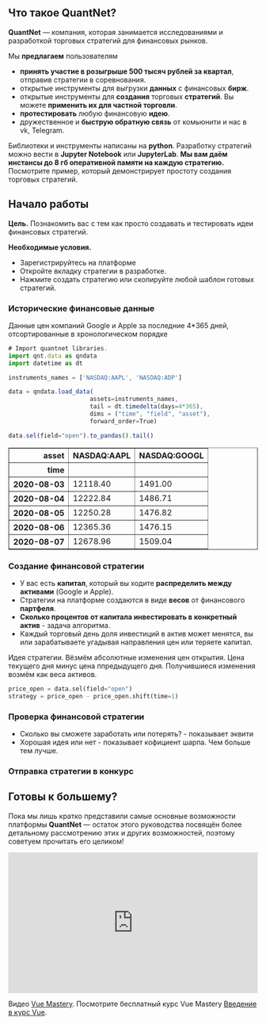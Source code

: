 
## Что такое QuantNet?

**QuantNet** — компания, которая занимается исследованиями и разработкой торговых стратегий для финансовых рынков.

Мы **предлагаем** пользователям
* **принять участие в розыгрыше 500 тысяч рублей за квартал**, отправив стратегии в соревнования.
* открытые инструменты для выгрузки **данных** с финансовых **бирж**.
* открытые инструменты для **создания** торговых **стратегий**. Вы можете **применить их для частной торговли**.
* **протестировать** любую финансовую **идею**.
* дружественное и **быструю обратную связь** от комьюнити и нас в vk, Telegram.

Библиотеки и инструменты написаны на **python**. 
Разработку стратегий можно вести в **Jupyter Notebook** или **JupyterLab**. **Мы вам даём инстансы до 8 гб оперативной памяти на каждую стратегию.** 
Посмотрите пример, который демонстрирует простоту создания торговых стратегий.
## Начало работы
**Цель.** Познакомить вас с тем как просто создавать и тестировать идеи финансовых стратегий.

**Необходимые условия.**
* Зарегистрируйтесь на платформе
* Откройте вкладку стратегии в разработке.
* Нажмите создать стратегию или скопируйте любой шаблон готовых стратегий.

### Исторические финансовые данные 
Данные цен компаний Google и Apple за последние 4*365 дней, отсортированные в хронологическом порядке
```js
# Import quantnet libraries.
import qnt.data as qndata
import datetime as dt

instruments_names = ['NASDAQ:AAPL', 'NASDAQ:ADP']

data = qndata.load_data(
                       assets=instruments_names,
                       tail = dt.timedelta(days=4*365),
                       dims = ("time", "field", "asset"),
                       forward_order=True)
```



```js
data.sel(field="open").to_pandas().tail()
```

<div>
<style scoped>
    .dataframe tbody tr th:only-of-type {
        vertical-align: middle;
    }

    .dataframe tbody tr th {
        vertical-align: top;
    }

    .dataframe thead th {
        text-align: right;
    }
</style>
<table border="1" class="dataframe">
  <thead>
    <tr style="text-align: right;">
      <th>asset</th>
      <th>NASDAQ:AAPL</th>
      <th>NASDAQ:GOOGL</th>
    </tr>
    <tr>
      <th>time</th>
      <th></th>
      <th></th>
    </tr>
  </thead>
  <tbody>
    <tr>
      <th>2020-08-03</th>
      <td>12118.40</td>
      <td>1491.00</td>
    </tr>
    <tr>
      <th>2020-08-04</th>
      <td>12222.84</td>
      <td>1486.71</td>
    </tr>
    <tr>
      <th>2020-08-05</th>
      <td>12250.28</td>
      <td>1476.82</td>
    </tr>
    <tr>
      <th>2020-08-06</th>
      <td>12365.36</td>
      <td>1476.15</td>
    </tr>
    <tr>
      <th>2020-08-07</th>
      <td>12678.96</td>
      <td>1509.04</td>
    </tr>
  </tbody>
</table>
</div>


### Создание финансовой стратегии

* У вас есть **капитал**, который вы ходите **распределить между активами** (Google и Apple).
* Стратегии на платформе создаются в виде **весов** от финансового **партфеля**.
* **Сколько процентов от капитала инвестировать в конкретный актив** - задача алгоритма.
* Каждый торговый день доля инвестиций в актив может менятся, вы или зарабатываете угадывая направления цен или теряете капитал.

Идея стратегии. Вёзмём абсолютные изменения цен открытия. Цена текущего дня минус цена ппредыдущего дня.
Получившиеся изменения возмём как веса активов. 


```python
price_open = data.sel(field="open")
strategy = price_open - price_open.shift(time=1)
```

### Проверка финансовой стратегии

* Сколько вы сможете заработать или потерять? - показывает эквити
* Хорошая идея или нет - показывает кофициент шарпа. Чем больше тем лучше.

### Отправка стратегии в конкурс



## Готовы к большему?

Пока мы лишь кратко представили самые основные возможности платформы **QuantNet** — остаток этого руководства посвящён более детальному рассмотрению этих и других возможностей, поэтому советуем прочитать его целиком!

<div id="video-modal" class="modal"><div class="video-space" style="padding: 56.25% 0 0 0; position: relative;"><iframe src="https://player.vimeo.com/video/247494684?dnt=1" style="height: 100%; left: 0; position: absolute; top: 0; width: 100%; margin: 0" frameborder="0" webkitallowfullscreen mozallowfullscreen allowfullscreen></iframe></div><script src="https://player.vimeo.com/api/player.js"></script><p class="modal-text">Видео <a href="https://www.vuemastery.com" target="_blank" rel="sponsored noopener" title="Vue.js курсы на Vue Mastery">Vue Mastery</a>. Посмотрите бесплатный курс Vue Mastery <a href="https://www.vuemastery.com/courses/intro-to-vue-js/vue-instance/" target="_blank" rel="sponsored noopener" title="Vue.js курсы на Vue Mastery">Введение в курс Vue</a>.</div>
